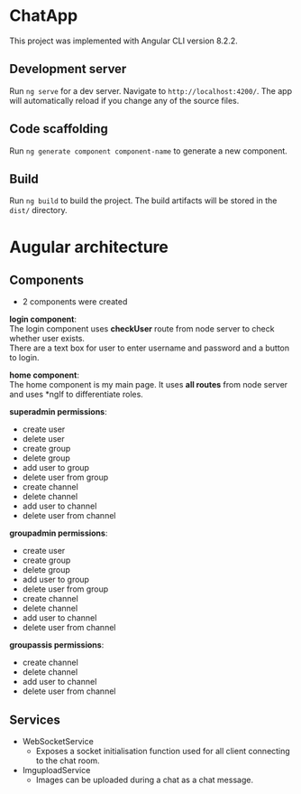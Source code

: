 # ChatApp
This project was implemented with Angular CLI version 8.2.2.

## Development server
Run `ng serve` for a dev server. Navigate to `http://localhost:4200/`. The app will automatically reload if you change any of the source files.

## Code scaffolding
Run `ng generate component component-name` to generate a new component.

## Build
Run `ng build` to build the project. The build artifacts will be stored in the `dist/` directory.

# Augular architecture
## Components
* 2 components were created 

**login component**:<br/>
The login component uses **checkUser** route from node server to check whether user exists.<br/>
There are a text box for user to enter username and password and a button to login. 

**home component**:<br/>
The home component is my main page. It uses **all routes** from node server and uses *ngIf to differentiate roles.<br/>

**superadmin permissions**:<br/>
* create user
* delete user
* create group
* delete group
* add user to group
* delete user from group
* create channel
* delete channel
* add user to channel
* delete user from channel

**groupadmin permissions**:<br/>
* create user
* create group
* delete group
* add user to group
* delete user from group
* create channel
* delete channel
* add user to channel
* delete user from channel

**groupassis permissions**:<br/>
* create channel
* delete channel
* add user to channel
* delete user from channel

## Services
* WebSocketService
    * Exposes a socket initialisation function used for all client connecting to the chat room.
* ImguploadService
    * Images can be uploaded during a chat as a chat message.